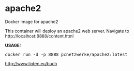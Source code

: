 # apache2
Docker image for apache2

This container will deploy an apache2 web server.
Navigate to http://localhost:8888/content.html

**USAGE:**

<pre>
docker run -d -p 8888 pcnetzwerke/apache2:latest
</pre>

http://www.linten.eu/buch
